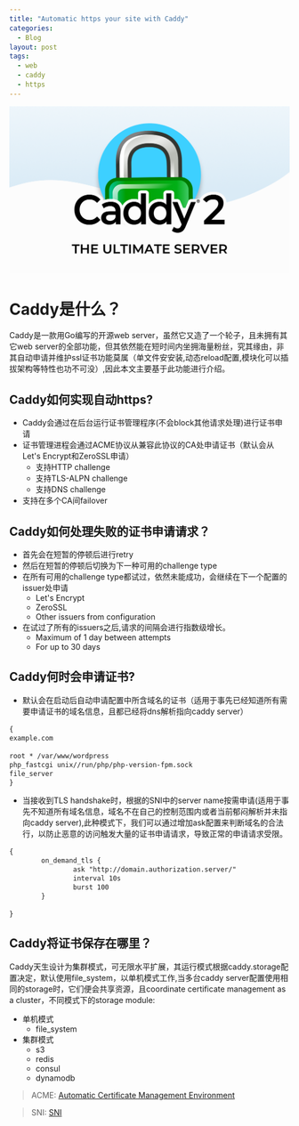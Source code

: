 ```yaml
---
title: "Automatic https your site with Caddy"
categories:
  - Blog
layout: post
tags:
  - web
  - caddy
  - https
---
```

![Caddy2](/assets/images/caddy.png "caddy")
# Caddy是什么？
Caddy是一款用Go编写的开源web server，虽然它又造了一个轮子，且未拥有其它web server的全部功能，但其依然能在短时间内坐拥海量粉丝，究其缘由，非其自动申请并维护ssl证书功能莫属（单文件安安装,动态reload配置,模块化可以插拔架构等特性也功不可没）,因此本文主要基于此功能进行介绍。

## Caddy如何实现自动https?
- Caddy会通过在后台运行证书管理程序(不会block其他请求处理)进行证书申请
- 证书管理进程会通过ACME协议从兼容此协议的CA处申请证书（默认会从Let's Encrypt和ZeroSSL申请）
  - 支持HTTP challenge
  - 支持TLS-ALPN challenge
  - 支持DNS challenge
- 支持在多个CA间failover

## Caddy如何处理失败的证书申请请求？
- 首先会在短暂的停顿后进行retry
- 然后在短暂的停顿后切换为下一种可用的challenge type
- 在所有可用的challenge type都试过，依然未能成功，会继续在下一个配置的issuer处申请
  - Let's Encrypt
  - ZeroSSL
  - Other issuers from configuration
- 在试过了所有的issuers之后,请求的间隔会进行指数级增长。
  - Maximum of 1 day between attempts
  - For up to 30 days

## Caddy何时会申请证书?
- 默认会在启动后自动申请配置中所含域名的证书（适用于事先已经知道所有需要申请证书的域名信息，且都已经将dns解析指向caddy server）

```
{
example.com

root * /var/www/wordpress
php_fastcgi unix//run/php/php-version-fpm.sock
file_server
}
```

- 当接收到TLS handshake时，根据的SNI中的server name按需申请(适用于事先不知道所有域名信息，域名不在自己的控制范围内或者当前郁闷解析并未指向caddy server),此种模式下，我们可以通过增加ask配置来判断域名的合法行，以防止恶意的访问触发大量的证书申请请求，导致正常的申请请求受限。

```
{
        on_demand_tls {
                ask "http://domain.authorization.server/"
                interval 10s
                burst 100
        }
 
}
```

## Caddy将证书保存在哪里？
Caddy天生设计为集群模式，可无限水平扩展，其运行模式根据caddy.storage配置决定，默认使用file_system，以单机模式工作,当多台caddy server配置使用相同的storage时，它们便会共享资源，且coordinate certificate management as a cluster，不同模式下的storage module:
- 单机模式
  - file_system
- 集群模式
  - s3
  - redis
  - consul
  - dynamodb

> ACME: [Automatic Certificate Management Environment](https://en.wikipedia.org/wiki/Automatic_Certificate_Management_Environment)

> SNI: [SNI](https://en.wikipedia.org/wiki/Server_Name_Indication)

